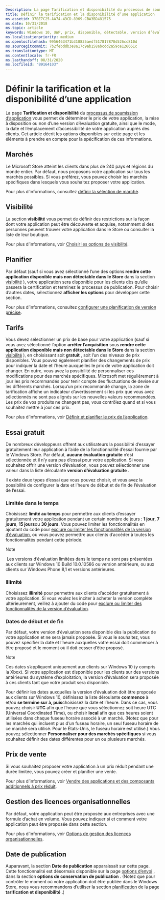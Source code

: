 ```yaml
---
Description: La page Tarification et disponibilité du processus de soumission d’application vous permet de déterminer le prix de votre application, la mise à disposition ou non d’une version d’évaluation gratuite, ainsi que le mode, la date et l’emplacement d’accessibilité de votre application auprès des clients.
title: Définir la tarification et la disponibilité d’une application
ms.assetid: 37BE7C25-AA74-43CD-8969-CBA3BD481575
ms.date: 10/31/2018
ms.topic: article
keywords: Windows 10, UWP, prix, disponible, détectable, version d’évaluation gratuite, versions d’évaluation, applications, date de publication
ms.localizationpriority: medium
ms.openlocfilehash: 9956463471b310835aedf517817878d526cc810d
ms.sourcegitcommit: 7b2febddb3e8a17c9ab158abcdd2a59ce126661c
ms.translationtype: MT
ms.contentlocale: fr-FR
ms.lasthandoff: 08/31/2020
ms.locfileid: "89164103"
---
```

# <a name="set-app-pricing-and-availability"></a>Définir la tarification et la disponibilité d’une application


La page **Tarification et disponibilité** du [processus de soumission d’application](app-submissions.md) vous permet de déterminer le prix de votre application, la mise à disposition ou non d’une version d’évaluation gratuite, ainsi que le mode, la date et l’emplacement d’accessibilité de votre application auprès des clients. Cet article décrit les options disponibles sur cette page et les éléments à prendre en compte pour la spécification de ces informations.


## <a name="markets"></a>Marchés

Le Microsoft Store atteint les clients dans plus de 240 pays et régions du monde entier. Par défaut, nous proposons votre application sur tous les marchés possibles. Si vous préférez, vous pouvez choisir les marchés spécifiques dans lesquels vous souhaitez proposer votre application. 

Pour plus d’informations, consultez [définir la sélection de marché](./define-market-selection.md).


## <a name="visibility"></a>Visibilité

La section **visibilité** vous permet de définir des restrictions sur la façon dont votre application peut être découverte et acquise, notamment si des personnes peuvent trouver votre application dans le Store ou consulter la liste de leur boutique.

Pour plus d’informations, voir [Choisir les options de visibilité](choose-visibility-options.md).


## <a name="schedule"></a>Planifier

Par défaut (sauf si vous avez sélectionné l’une des options **rendre cette application disponible mais non détectable dans le Store** dans la section [visibilité](choose-visibility-options.md#discoverability) ), votre application sera disponible pour les clients dès qu’elle passera la certification et terminez le processus de publication. Pour choisir d’autres dates, sélectionnez **afficher les options** pour développer cette section. 

Pour plus d’informations, consultez [configurer une planification de version précise](configure-precise-release-scheduling.md).


## <a name="pricing"></a>Tarifs

Vous devez sélectionner un prix de base pour votre application (sauf si vous avez sélectionné l’option **arrêter l’acquisition** sous **rendre cette application disponible mais non détectable dans le Store** dans la section [visibilité](choose-visibility-options.md#discoverability) ), en choisissant soit **gratuit** , soit l’un des niveaux de prix disponibles. Vous pouvez également planifier des changements de prix pour indiquer la date et l’heure auxquelles le prix de votre application doit changer. En outre, vous avez la possibilité de personnaliser ces modifications pour des marchés spécifiques. Microsoft met régulièrement à jour les prix recommandés pour tenir compte des fluctuations de devise sur les différents marchés. Lorsqu’un prix recommandé change, la zone de tarification affiche un indicateur d’avertissement si les prix que vous avez sélectionnés ne sont pas alignés sur les nouvelles valeurs recommandées. Les prix de vos produits ne changent pas, vous contrôlez quand et si vous souhaitez mettre à jour ces prix. 

Pour plus d’informations, voir [Définir et planifier le prix de l’application](set-and-schedule-app-pricing.md).


## <a name="free-trial"></a>Essai gratuit

De nombreux développeurs offrent aux utilisateurs la possibilité d’essayer gratuitement leur application à l’aide de la fonctionnalité d’essai fournie par le Windows Store. Par défaut, **aucune évaluation gratuite** n’est sélectionnée et il n’y aura pas d’essai pour votre application. Si vous souhaitez offrir une version d’évaluation, vous pouvez sélectionner une valeur dans la liste déroulante **version d’évaluation gratuite** .

Il existe deux types d’essai que vous pouvez choisir, et vous avez la possibilité de configurer la date et l’heure de début et de fin de l’évaluation de l’essai.

### <a name="time-limited"></a>Limitée dans le temps

Choisissez **limité au temps** pour permettre aux clients d’essayer gratuitement votre application pendant un certain nombre de jours : **1 jour**, **7 jours**, **15 jours**ou **30 jours**. Vous pouvez limiter les fonctionnalités en ajoutant du code pour [exclure ou limiter les fonctionnalités de la version d’évaluation](../monetize/in-app-purchases-and-trials.md), ou vous pouvez permettre aux clients d’accéder à toutes les fonctionnalités pendant cette période. 
> [!NOTE]
> Les versions d’évaluation limitées dans le temps ne sont pas présentées aux clients sur Windows 10 Build 10.0.10586 ou version antérieure, ou aux clients sur Windows Phone 8,1 et versions antérieures.

### <a name="unlimited"></a>Illimité

Choisissez **illimité** pour permettre aux clients d’accéder gratuitement à votre application. Si vous voulez les inciter à acheter la version complète ultérieurement, veillez à ajouter du code pour [exclure ou limiter des fonctionnalités de la version d’évaluation](../monetize/in-app-purchases-and-trials.md).

### <a name="start-and-end-dates"></a>Dates de début et de fin

Par défaut, votre version d’évaluation sera disponible dès la publication de votre application et ne sera jamais proposée. Si vous le souhaitez, vous pouvez spécifier la date et l’heure auxquelles votre essai doit commencer à être proposé et le moment où il doit cesser d’être proposé. 

>[!NOTE]
> Ces dates s’appliquent uniquement aux clients sur Windows 10 (y compris la Xbox). Si votre application est disponible pour les clients sur des versions antérieures du système d’exploitation, la version d’évaluation sera proposée à ces clients tant que votre produit sera disponible. 

Pour définir les dates auxquelles la version d’évaluation doit être proposée aux clients sur Windows 10, définissez la liste déroulante **commence** à et/ou **se termine sur** **à, puis**choisissez la date et l’heure. Dans ce cas, vous pouvez choisir **UTC** afin que l’heure que vous sélectionnez soit heure UTC (Universal Coordinated Time), ou choisir **local** afin que ces heures soient utilisées dans chaque fuseau horaire associé à un marché. (Notez que pour les marchés qui incluent plus d’un fuseau horaire, un seul fuseau horaire de ce marché sera utilisé. Pour le États-Unis, le fuseau horaire est utilisé.) Vous pouvez sélectionner **Personnaliser pour des marchés spécifiques** si vous souhaitez définir des dates différentes pour un ou plusieurs marchés.


## <a name="sale-pricing"></a>Prix de vente

Si vous souhaitez proposer votre application à un prix réduit pendant une durée limitée, vous pouvez créer et planifier une vente.

Pour plus d’informations, voir [Vendre des applications et des composants additionnels à prix réduit](put-apps-and-add-ons-on-sale.md).


## <a name="organizational-licensing"></a>Gestion des licences organisationnelles

Par défaut, votre application peut être proposée aux entreprises avec une formule d’achat en volume. Vous pouvez indiquer si et comment votre application peut être proposée dans cette section.

Pour plus d’informations, voir [Options de gestion des licences organisationnelles](organizational-licensing.md).


## <a name="publish-date"></a>Date de publication

Auparavant, la section **Date de publication** apparaissait sur cette page. Cette fonctionnalité est désormais disponible sur la page [options d’envoi](manage-submission-options.md) , dans la section **options de conservation de publication** . (Notez que pour contrôler le moment où votre application doit être publiée dans le Windows Store, nous vous recommandons d’utiliser la section [planification](configure-precise-release-scheduling.md) de la page **tarification et disponibilité** .)